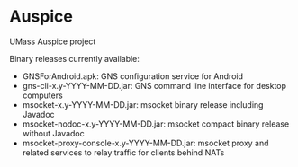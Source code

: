 Auspice
=======

UMass Auspice project

Binary releases currently available:
- GNSForAndroid.apk: GNS configuration service for Android
- gns-cli-x.y-YYYY-MM-DD.jar: GNS command line interface for desktop computers
- msocket-x.y-YYYY-MM-DD.jar: msocket binary release including Javadoc
- msocket-nodoc-x.y-YYYY-MM-DD.jar: msocket compact binary release without Javadoc
- msocket-proxy-console-x.y-YYYY-MM-DD.jar: msocket proxy and related services to relay traffic for clients behind NATs
